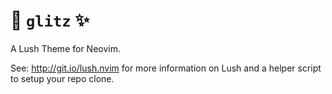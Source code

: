 # 💅 `glitz` ✨

A Lush Theme for Neovim.

See: http://git.io/lush.nvim for more information on Lush and a helper script
to setup your repo clone.
